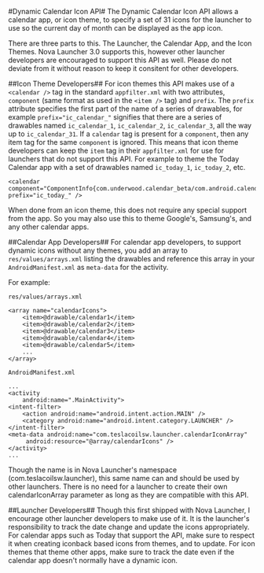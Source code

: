 #Dynamic Calendar Icon API#
The Dynamic Calendar Icon API allows a calendar app, or icon theme, to specify a set of 31 icons for the launcher to use so the current day of month can be displayed as the app icon.

There are three parts to this. The Launcher, the Calendar App, and the Icon Themes. Nova Launcher 3.0 supports this, however other launcher developers are encouraged to support this API as well. Please do not deviate from it without reason to keep it consitent for other developers.

##Icon Theme Developers##
For icon themes this API makes use of a `<calendar />` tag in the standard `appfilter.xml` with two attributes, `component` (same format as used in the `<item />` tag) and `prefix`. The `prefix` attribute specifies the first part of the name of a series of drawables, for example `prefix="ic_calendar_"` signifies that there are a series of drawables named `ic_calendar_1`, `ic_calendar_2`, `ic_calendar_3`, all the way up to `ic_calendar_31`. If a `calendar` tag is present for a `component`, then any item tag for the same `component` is ignored. This means that icon theme developers can keep the `item` tag in their `appfilter.xml` for use for launchers that do not support this API. For example to theme the Today Calendar app with a set of drawables named `ic_today_1`, `ic_today_2`, etc.

    <calendar component="ComponentInfo{com.underwood.calendar_beta/com.android.calendar.AllInOneActivity}" prefix="ic_today_" />

When done from an icon theme, this does not require any special support from the app. So you may also use this to theme Google's, Samsung's, and any other calendar apps.


##Calendar App Developers##
For calendar app developers, to support dynamic icons without any themes, you add an array to `res/values/arrays.xml` listing the drawables and reference this array in your `AndroidManifest.xml` as `meta-data` for the activity.

For example:

`res/values/arrays.xml`

    <array name="calendarIcons">
        <item>@drawable/calendar1</item>
        <item>@drawable/calendar2</item>
        <item>@drawable/calendar3</item>
        <item>@drawable/calendar4</item>
        <item>@drawable/calendar5</item>
        ...
    </array>

`AndroidManifest.xml`

    ...
    <activity
        android:name=".MainActivity">
    <intent-filter>
        <action android:name="android.intent.action.MAIN" />
        <category android:name="android.intent.category.LAUNCHER" />
    </intent-filter>
    <meta-data android:name="com.teslacoilsw.launcher.calendarIconArray"
         android:resource="@array/calendarIcons" />
    </activity>
    ...

Though the name is in Nova Launcher's namespace (com.teslacoilsw.launcher), this same name can and should be used by other launchers. There is no need for a launcher to create their own calendarIconArray parameter as long as they are compatible with this API.

##Launcher Developers##
Though this first shipped with Nova Launcher, I encourage other launcher developers to make use of it. It is the launcher's responsibility to track the date change and update the icons appropriately. For calendar apps such as Today that support the API, make sure to respect it when creating iconback based icons from themes, and to update. For icon themes that theme other apps, make sure to track the date even if the calendar app doesn't normally have a dynamic icon.
